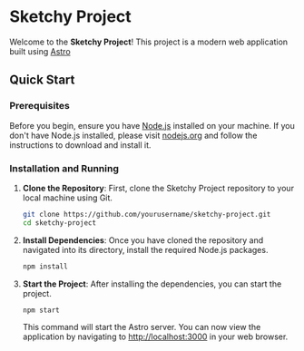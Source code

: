 # Sketchy Project

Welcome to the **Sketchy Project**! This project is a modern web application built using [Astro](https://astro.build/)

## Quick Start

### Prerequisites

Before you begin, ensure you have [Node.js](https://nodejs.org/) installed on your machine. If you don't have Node.js installed, please visit [nodejs.org](https://nodejs.org/) and follow the instructions to download and install it.

### Installation and Running

1. **Clone the Repository**: First, clone the Sketchy Project repository to your local machine using Git.

   ```sh
   git clone https://github.com/yourusername/sketchy-project.git
   cd sketchy-project
   ```

2. **Install Dependencies**: Once you have cloned the repository and navigated into its directory, install the required Node.js packages.

   ```sh
   npm install
   ```

3. **Start the Project**: After installing the dependencies, you can start the project.

   ```sh
   npm start
   ```

   This command will start the Astro server. You can now view the application by navigating to [http://localhost:3000](http://localhost:3000) in your web browser.
